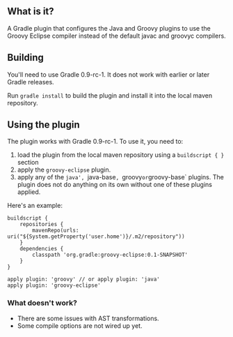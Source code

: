 What is it?
-----------

A Gradle plugin that configures the Java and Groovy plugins to use the Groovy Eclipse compiler instead of the default
javac and groovyc compilers.

Building
--------

You'll need to use Gradle 0.9-rc-1. It does not work with earlier or later Gradle releases.

Run `gradle install` to build the plugin and install it into the local maven repository.

Using the plugin
----------------

The plugin works with Gradle 0.9-rc-1. To use it, you need to:

1.  load the plugin from the local maven repository using a `buildscript { }` section
2.  apply the `groovy-eclipse` plugin.
3.  apply any of the `java', `java-base`, `groovy` or `groovy-base` plugins. The plugin does not do anything on its own
    without one of these plugins applied.

Here's an example:

    buildscript {
        repositories {
            mavenRepo(urls: uri("${System.getProperty('user.home')}/.m2/repository"))
        }
        dependencies {
            classpath 'org.gradle:groovy-eclipse:0.1-SNAPSHOT'
        }
    }

    apply plugin: 'groovy' // or apply plugin: 'java'
    apply plugin: 'groovy-eclipse'

### What doesn't work?

-   There are some issues with AST transformations.
-   Some compile options are not wired up yet.
